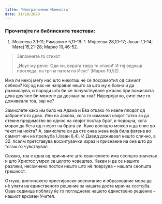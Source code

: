 ```yaml
---
title: 'Неограничени Можности'
date: 31/10/2020
---
```


### Прочитајте ги библиските текстови:
1. Мојсеева 3,1-11; Римјаните 5,11-19; 1. Мојсеева 28,10-17; Јован 1,1-14; Матеј 15,21-28; Марко 10,46-52.

> <p>Запомнете го стихот</p>
> „Исус му рече: ’Оди си, верата твоја те спаси!’ И тој веднаш прогледа, па тргна патем по Исус“ (Марко 10,52).

Има ли некој меѓу нас што никогаш не се посрамотил од самиот себеси? Кој од нас не направил нешто за што му е болно и да размислува, и поради што би се почувствувале ужасно при помислата дека другите би можеле да дознаат за тоа? Најверојатно, сите сме го доживеале тоа, зар не?

Замислете како им било на Адама и Ева откако го изеле плодот од забранетото дрво. Или на Јакова, кога го измамил својот татко за да стекне предимство во однос на својот постар брат, и подоцна, кога морал да бега од гневот на брата си. Како воопшто можел и да спие во текот на ноќта? А, замислете си да сте онаа жена која била фатена во самиот чин на прељуба (Јован 8,4). И Давид доживеал нешто слично, а 32. псалм претставува восхитувачки израз и признание на она што до тогаш го чувствувал.

Секако, тоа е една од причините што евангелието има сеопшто значење и што Христос умрел за целото човештво. Какви и да се нашите разлики, несомнено постои нешто што нѐ поврзува – нашата сеопшта грешност.

Оттука, вистинското христијанско воспитание и образование мора да нѐ упати на единственото решение за нашата доста мрачна состојба. Оваа седмица поблизу ќе го погледнеме нашето единствено решение – нашиот врховен Учител.